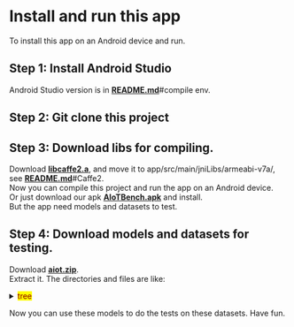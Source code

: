 # Install and run this app

To install this app on an Android device and run.  

## Step 1: Install Android Studio  

Android Studio version is in [**README.md**](./README.md)#compile env.  

## Step 2: Git clone this project    

## Step 3: Download libs for compiling.
  
Download [**libcaffe2.a**](http://125.39.136.212:8484/aiotbench/libcaffe2.a), and move it to app/src/main/jniLibs/armeabi-v7a/, see [**README.md**](./README.md)#Caffe2.  
Now you can compile this project and run the app on an Android device.  
Or just download our apk [**AIoTBench.apk**](http://125.39.136.212:8484/aiotbench/AIoTBench.apk.1.1) and install.  
But the app need models and datasets to test.   

## Step 4: Download models and datasets for testing.
  
Download [**aiot.zip**](http://125.39.136.212:8484/aiotbench/aiot.zip).  
Extract it. The directories and files are like:  
<details>
  <summary><mark><font color=darkred>tree</font></mark></summary>
  <pre><code>  aiot/
               ├── datasets
               │   └── 20200109-1
               │       ├── datasets.json
               │       └── imagenet
               │           ├── ILSVRC2012_img_val_classes_with_name
               │           ├── ILSVRC2012_img_val_sample
               │           │   └── validation
               │           │       ├── n01440764
               │           │       │   ├── ILSVRC2012_val_00000293.JPEG
               │           │       │   └── ILSVRC2012_val_00002138.JPEG
               │           │       └── n01443537
               │           │           ├── ILSVRC2012_val_00000236.JPEG
               │           │           └── ILSVRC2012_val_00000262.JPEG
               │           └── ILSVRC2012_img_val_sample_3x2
               │               └── validation
               │                   ├── n01440764
               │                   │   ├── ILSVRC2012_val_00000293.JPEG
               │                   │   ├── ILSVRC2012_val_00002138.JPEG
               │                   ├── n01443537
               │                   │   ├── ILSVRC2012_val_00000236.JPEG
               │                   │   ├── ILSVRC2012_val_00000262.JPEG
               │                   └── n01484850
               │                       ├── ILSVRC2012_val_00002338.JPEG
               │                       └── ILSVRC2012_val_00049090.JPEG
               └── models
                   └── 20200120
                       ├── models.json
                       ├── caffe2
                       │   └── inception_v3
                       │       ├── init_net.pb
                       │       ├── predict_net.pb
                       │       ├── predict_net.pbtxt
                       │       └── synset2015.txt
                       ├── pytorch
                       │   └── inception_v3
                       │       └── inception_v3.pt
                       └── tflite
                           └── inception_v3
                               ├── inception_v3.pb
                               ├── inception_v3.tflite
                               └── labels.txt
  </code></pre>
</details>  
  
Now you can use these models to do the tests on these datasets. Have fun.  
